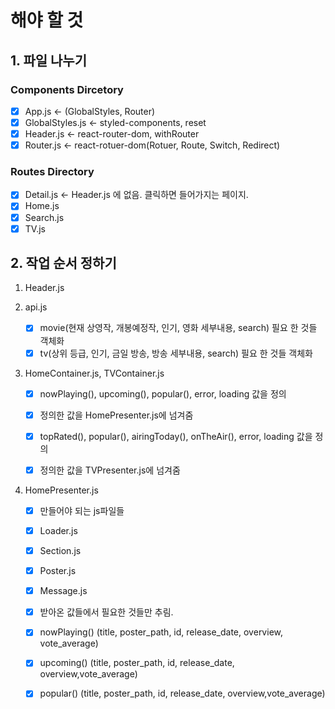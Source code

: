 # 해야 할 것

## 1. 파일 나누기

### Components Dircetory

- [x] App.js <- (GlobalStyles, Router)
- [x] GlobalStyles.js <- styled-components, reset
- [x] Header.js <- react-router-dom, withRouter
- [x] Router.js <- react-rotuer-dom(Rotuer, Route, Switch, Redirect)

### Routes Directory

- [x] Detail.js <- Header.js 에 없음. 클릭하면 들어가지는 페이지.
- [x] Home.js
- [x] Search.js
- [x] TV.js

## 2. 작업 순서 정하기

1. Header.js

2. api.js

   - [x] movie(현재 상영작, 개봉예정작, 인기, 영화 세부내용, search) 필요 한 것들 객체화
   - [x] tv(상위 등급, 인기, 금일 방송, 방송 세부내용, search) 필요 한 것들 객체화

3. HomeContainer.js, TVContainer.js

   - [x] nowPlaying(), upcoming(), popular(), error, loading 값을 정의
   - [x] 정의한 값을 HomePresenter.js에 넘겨줌

   - [x] topRated(), popular(), airingToday(), onTheAir(), error, loading 값을 정의
   - [x] 정의한 값을 TVPresenter.js에 넘겨줌

4. HomePresenter.js

   - [x] 만들어야 되는 js파일들
   - [x] Loader.js
   - [x] Section.js
   - [x] Poster.js
   - [x] Message.js

   - [x] 받아온 값들에서 필요한 것들만 추림.
   - [x] nowPlaying() (title, poster_path, id, release_date, overview, vote_average)
   - [x] upcoming() (title, poster_path, id, release_date, overview,vote_average)
   - [x] popular() (title, poster_path, id, release_date, overview,vote_average)

